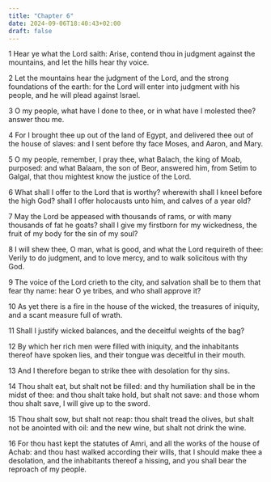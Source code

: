 ```yaml
---
title: "Chapter 6"
date: 2024-09-06T18:40:43+02:00
draft: false
---
```




1 Hear ye what the Lord saith: Arise, contend thou in judgment against the mountains, and let the hills hear thy voice.

2 Let the mountains hear the judgment of the Lord, and the strong foundations of the earth: for the Lord will enter into judgment with his people, and he will plead against Israel.

3 O my people, what have I done to thee, or in what have I molested thee? answer thou me.

4 For I brought thee up out of the land of Egypt, and delivered thee out of the house of slaves: and I sent before thy face Moses, and Aaron, and Mary.

5 O my people, remember, I pray thee, what Balach, the king of Moab, purposed: and what Balaam, the son of Beor, answered him, from Setim to Galgal, that thou mightest know the justice of the Lord.

6 What shall I offer to the Lord that is worthy? wherewith shall I kneel before the high God? shall I offer holocausts unto him, and calves of a year old?

7 May the Lord be appeased with thousands of rams, or with many thousands of fat he goats? shall I give my firstborn for my wickedness, the fruit of my body for the sin of my soul?

8 I will shew thee, O man, what is good, and what the Lord requireth of thee: Verily to do judgment, and to love mercy, and to walk solicitous with thy God.

9 The voice of the Lord crieth to the city, and salvation shall be to them that fear thy name: hear O ye tribes, and who shall approve it?

10 As yet there is a fire in the house of the wicked, the treasures of iniquity, and a scant measure full of wrath.

11 Shall I justify wicked balances, and the deceitful weights of the bag?

12 By which her rich men were filled with iniquity, and the inhabitants thereof have spoken lies, and their tongue was deceitful in their mouth.

13 And I therefore began to strike thee with desolation for thy sins.

14 Thou shalt eat, but shalt not be filled: and thy humiliation shall be in the midst of thee: and thou shalt take hold, but shalt not save: and those whom thou shalt save, I will give up to the sword.

15 Thou shalt sow, but shalt not reap: thou shalt tread the olives, but shalt not be anointed with oil: and the new wine, but shalt not drink the wine.

16 For thou hast kept the statutes of Amri, and all the works of the house of Achab: and thou hast walked according their wills, that I should make thee a desolation, and the inhabitants thereof a hissing, and you shall bear the reproach of my people.

